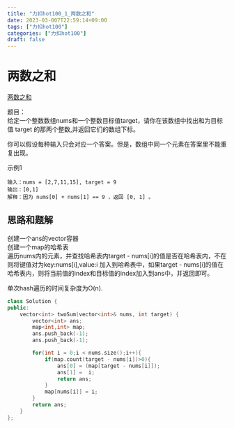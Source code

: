 ```yaml
---
title: "力扣hot100_1_两数之和"
date: 2023-03-007T22:59:14+09:00
tags: ["力扣hot100"]
categories: ["力扣hot100"]
draft: false
---
```


# 两数之和
[两数之和](https://leetcode.cn/problems/two-sum/?favorite=2cktkvj)


题目：  
给定一个整数数组nums和一个整数目标值target，请你在该数组中找出和为目标值 target 的那两个整数,并返回它们的数组下标。

你可以假设每种输入只会对应一个答案。但是，数组中同一个元素在答案里不能重复出现。

示例1
```text
输入：nums = [2,7,11,15], target = 9
输出：[0,1]
解释：因为 nums[0] + nums[1] == 9 ，返回 [0, 1] 。

```


## 思路和题解
创建一个ans的vector容器  
创建一个map的哈希表  
遍历nums内的元素，并查找哈希表内target - nums[i]的值是否在哈希表内，不在则将键值对为key:nums[i],value:i 加入到哈希表中，如果target - nums[i]的值在哈希表内，则将当前值的index和目标值的index加入到ans中，并返回即可。  

单次hash遍历的时间复杂度为O(n).


```c++
class Solution {
public:
    vector<int> twoSum(vector<int>& nums, int target) {
        vector<int> ans;
        map<int,int> map;
        ans.push_back(-1);
        ans.push_back(-1);

        for(int i = 0;i < nums.size();i++){
            if(map.count(target - nums[i])>0){
                ans[0] = (map[target - nums[i]]);
                ans[1] =  i;
                return ans;
            }
            map[nums[i]] = i;
        }
        return ans;
    }
};

```
